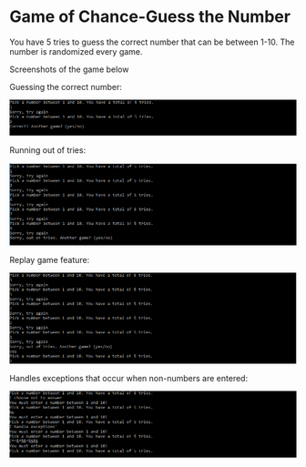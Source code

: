 # Game of Chance-Guess the Number
You have 5 tries to guess the correct number that can be between 1-10. The number is randomized every game.

Screenshots of the game below

Guessing the correct number:

![](Pictures/Correctnumber.PNG)

Running out of tries:

![](Pictures/Outoftries.PNG)

Replay game feature:

![](Pictures/Newgamefeature.PNG)

Handles exceptions that occur when non-numbers are entered:

![](Pictures/Exceptionhandling.PNG)
